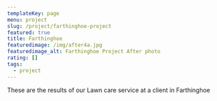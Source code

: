 ```yaml
---
templateKey: page
menu: project
slug: /project/farthinghoe-project
featured: true
title: Farthinghoe 
featuredimage: /img/after4a.jpg
featuredimage_alt: Farthinghoe Project After photo
rating: []
tags:
  - project
---
```

These are the results of our Lawn care service at a client in Farthinghoe
